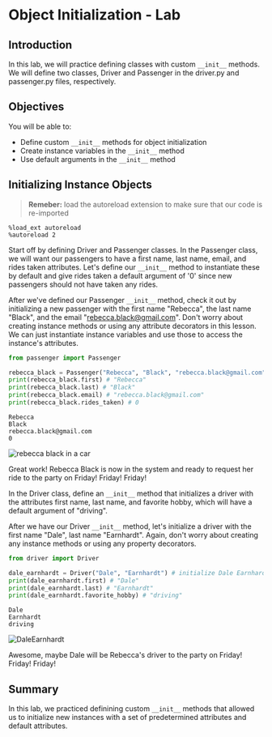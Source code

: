 
# Object Initialization - Lab

## Introduction
In this lab, we will practice defining classes with custom `__init__` methods. We will define two classes, Driver and Passenger in the driver.py and passenger.py files, respectively.

## Objectives

You will be able to:

* Define custom `__init__` methods for object initialization
* Create instance variables in the `__init__` method 
* Use default arguments in the `__init__` method

## Initializing Instance Objects

> **Remeber:** load the autoreload extension to make sure that our code is re-imported
```pyhton
%load_ext autoreload
%autoreload 2
```

Start off by defining Driver and Passenger classes. In the Passenger class, we will want our passengers to have a first name, last name, email, and rides taken attributes. Let's define our `__init__` method to instantiate these by default and give rides taken a default argument of '0' since new passengers should not have taken any rides. 

After we've defined our Passenger `__init__` method, check it out by initializing a new passenger with the first name "Rebecca", the last name "Black", and the email "rebecca.black@gmail.com". Don't worry about creating instance methods or using any attribute decorators in this lesson. We can just instantiate instance variables and use those to access the instance's attributes.


```python
from passenger import Passenger
```


```python
rebecca_black = Passenger("Rebecca", "Black", "rebecca.black@gmail.com") # initialize Rebecca Black here
print(rebecca_black.first) # "Rebecca"
print(rebecca_black.last) # "Black"
print(rebecca_black.email) # "rebecca.black@gmail.com"
print(rebecca_black.rides_taken) # 0
```

    Rebecca
    Black
    rebecca.black@gmail.com
    0


![rebecca black in a car](https://media.giphy.com/media/8SS0MSoBHa8la/giphy.gif)

Great work! Rebecca Black is now in the system and ready to request her ride to the party on Friday! Friday! Friday!

In the Driver class, define an `__init__` method that initializes a driver with the attributes first name, last name, and favorite hobby, which will have a default argument of "driving". 

After we have our Driver `__init__` method, let's initialize a driver with the first name "Dale", last name "Earnhardt". Again, don't worry about creating any instance methods or using any property decorators.


```python
from driver import Driver
```


```python
dale_earnhardt = Driver("Dale", "Earnhardt") # initialize Dale Earnhardt here
print(dale_earnhardt.first) # "Dale"
print(dale_earnhardt.last) # "Earnhardt"
print(dale_earnhardt.favorite_hobby) # "driving"
```

    Dale
    Earnhardt
    driving


![DaleEarnhardt](https://media.giphy.com/media/3ohzdSGBkwbvuPdO3S/giphy.gif)

Awesome, maybe Dale will be Rebecca's driver to the party on Friday! Friday! Friday! 

## Summary


In this lab, we practiced definining custom `__init__` methods that allowed us to initialize new instances with a set of predetermined attributes and default attributes.
